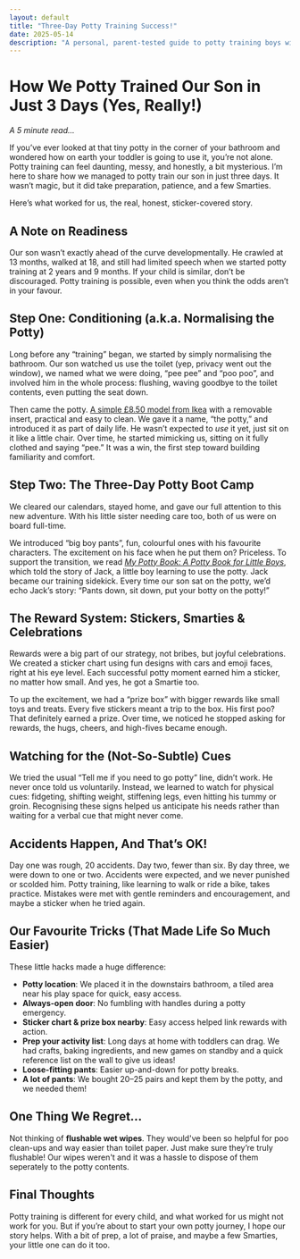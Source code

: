 ```yaml
---
layout: default
title: "Three-Day Potty Training Success!"
date: 2025-05-14
description: "A personal, parent-tested guide to potty training boys with practical tips, tools, and tactics that actually worked for me."
---
```


# How We Potty Trained Our Son in Just 3 Days (Yes, Really!)

*A 5 minute read...*

If you’ve ever looked at that tiny potty in the corner of your bathroom and wondered how on earth your toddler is going to use it, you’re not alone. Potty training can feel daunting, messy, and honestly, a bit mysterious. I’m here to share how we managed to potty train our son in just three days. It wasn’t magic, but it did take preparation, patience, and a few Smarties.

Here’s what worked for us, the real, honest, sticker-covered story.

## A Note on Readiness

Our son wasn’t exactly ahead of the curve developmentally. He crawled at 13 months, walked at 18, and still had limited speech when we started potty training at 2 years and 9 months. If your child is similar, don’t be discouraged. Potty training is possible, even when you think the odds aren’t in your favour.

## Step One: Conditioning (a.k.a. Normalising the Potty)

Long before any “training” began, we started by simply normalising the bathroom. Our son watched us use the toilet (yep, privacy went out the window), we named what we were doing, “pee pee” and “poo poo”, and involved him in the whole process: flushing, waving goodbye to the toilet contents, even putting the seat down.

Then came the potty. [A simple £8.50 model from Ikea](https://www.ikea.com/gb/en/p/lockig-childrens-potty-white-green-60193128/) with a removable insert, practical and easy to clean. We gave it a name, “the potty,” and introduced it as part of daily life. He wasn’t expected to *use* it yet, just sit on it like a little chair. Over time, he started mimicking us, sitting on it fully clothed and saying “pee.” It was a win, the first step toward building familiarity and comfort.

## Step Two: The Three-Day Potty Boot Camp

We cleared our calendars, stayed home, and gave our full attention to this new adventure. With his little sister needing care too, both of us were on board full-time.

We introduced “big boy pants”, fun, colourful ones with his favourite characters. The excitement on his face when he put them on? Priceless. To support the transition, we read [*My Potty Book: A Potty Book for Little Boys*](https://www.youtube.com/watch?v=kBQZbsJL_P4), which told the story of Jack, a little boy learning to use the potty. Jack became our training sidekick. Every time our son sat on the potty, we’d echo Jack’s story: “Pants down, sit down, put your botty on the potty!”

## The Reward System: Stickers, Smarties & Celebrations

Rewards were a big part of our strategy, not bribes, but joyful celebrations. We created a sticker chart using fun designs with cars and emoji faces, right at his eye level. Each successful potty moment earned him a sticker, no matter how small. And yes, he got a Smartie too.

To up the excitement, we had a “prize box” with bigger rewards like small toys and treats. Every five stickers meant a trip to the box. His first poo? That definitely earned a prize. Over time, we noticed he stopped asking for rewards, the hugs, cheers, and high-fives became enough.

## Watching for the (Not-So-Subtle) Cues

We tried the usual “Tell me if you need to go potty” line, didn’t work. He never once told us voluntarily. Instead, we learned to watch for physical cues: fidgeting, shifting weight, stiffening legs, even hitting his tummy or groin. Recognising these signs helped us anticipate his needs rather than waiting for a verbal cue that might never come.

## Accidents Happen, And That’s OK!

Day one was rough, 20 accidents. Day two, fewer than six. By day three, we were down to one or two. Accidents were expected, and we never punished or scolded him. Potty training, like learning to walk or ride a bike, takes practice. Mistakes were met with gentle reminders and encouragement, and maybe a sticker when he tried again.

## Our Favourite Tricks (That Made Life So Much Easier)

These little hacks made a huge difference:

- **Potty location**: We placed it in the downstairs bathroom, a tiled area near his play space for quick, easy access.
- **Always-open door**: No fumbling with handles during a potty emergency.
- **Sticker chart & prize box nearby**: Easy access helped link rewards with action.
- **Prep your activity list**: Long days at home with toddlers can drag. We had crafts, baking ingredients, and new games on standby and a quick reference list on the wall to give us ideas!
- **Loose-fitting pants**: Easier up-and-down for potty breaks.
- **A lot of pants**: We bought 20–25 pairs and kept them by the potty, and we needed them!


## One Thing We Regret…

Not thinking of **flushable wet wipes**. They would've been so helpful for poo clean-ups and way easier than toilet paper. Just make sure they’re truly flushable! Our wipes weren't and it was a hassle to dispose of them seperately to the potty contents.

## Final Thoughts

Potty training is different for every child, and what worked for us might not work for you. But if you’re about to start your own potty journey, I hope our story helps. With a bit of prep, a lot of praise, and maybe a few Smarties, your little one can do it too.
